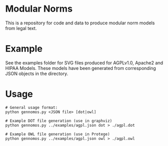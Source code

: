 # Modular Norms
This is a repository for code and data to produce modular norm models from legal text.

# Example
See the examples folder for SVG files produced for AGPLv1.0, Apache2 and HIPAA Models. These models have been generated from corresponding JSON objects in the directory.

# Usage



```
# General usage format: 
python gennomos.py <JSON file> [dot|owl]

# Example DOT file generation (use in graphviz)
python gennomos.py ../examples/agpl.json dot > ./agpl.dot

# Example OWL file generation (use in Protege)
python gennomos.py ../examples/agpl.json owl > ./agpl.owl

```
